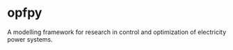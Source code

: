 # opfpy
A modelling framework for research in control and optimization of electricity power systems.
